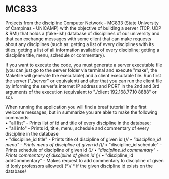# MC833

Projects from the discipline Computer Network - MC833 (State University of Campinas - UNICAMP) with the objective of building a server (TCP, UDP & RMI) that holds a (fake-ish) database of disciplines of our university and that can exchange messages with some client that can make requests about any disciplines (such as: getting a list of every disciplines with its titles; getting a list of all information available of every discipline; getting a discipline title, menu, schedule or commentary).

If you want to execute the code, you must generate a server executable file (you can just go to the server folder via terminal and execute "make", the Makefile will generate the executable) and a client executable file. Run first the server ("./server" or equivalent) and after that you can run the client file by informing the server's internet IP address and PORT in the 2nd and 3rd arguments of the execution (equivalent to "./client 192.168.77.10 8888" or so).

When running the application you will find a breaf tutorial in the first welcome messages, but in summarize you are able to make the following commands:\
• "all list" - Prints list of id and title of every discipline in the database;\
• "all info" - Prints id, title, menu, schedule and commentary of every discipline in the database\
• "discipline_id title" - Prints title of discipline of given id (*)/
• "discipline_id menu" - Prints menu of discipline of given id (*)/
• "discipline_id schedule" - Prints schedule of discipline of given id (*)/
• "discipline_id commentary" - Prints commentary of discipline of given id (*)/
• "discipline_id addCommentary" - Makes request to add commentary to discipline of given id (only professors allowed) (*)/
\* if the given discipline id exists on the database/
